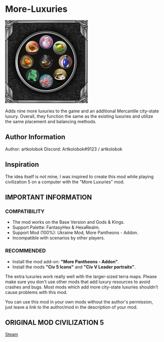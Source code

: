 # More-Luxuries

![](/preview.png)

Adds nine more luxuries to the game and an additional Mercantile city-state luxury. Overall, they function the same as the existing luxuries and utilize the same placement and balancing methods.

## Author Information
Author: artkolobok
Discord: Artkolobok#9123 / artkolobok

## Inspiration
The idea itself is not mine, I was inspired to create this mod while playing civilization 5 on a computer with the "More Luxuries" mod.

## IMPORTANT INFORMATION
### COMPATIBILITY
- The mod works on the Base Version and Gods & Kings.
- Support Palette: FantasyHex & HexaRealm.
- Support Mod (100%): Ukraine Mod, More Pantheons - Addon.
- Incompatible with scenarios by other players.

### RECOMMENDED
- Install the mod add-on: **"More Pantheons - Addon"**.
- Install the mods **"Civ 5 Icons"** and **"Civ V Leader portraits"**.

The extra luxuries work really well with the larger-sized terra maps. Please make sure you don't use other mods that add luxury resources to avoid crashes and bugs. Most mods which add more city-state luxuries shouldn’t cause problems with this mod.

You can use this mod in your own mods without the author's permission, just leave a link to the author/mod in the description of your mod.

## ORIGINAL MOD CIVILIZATION 5
[Steam](https://steamcommunity.com/sharedfiles/filedetails/?l=english&id=167389120)